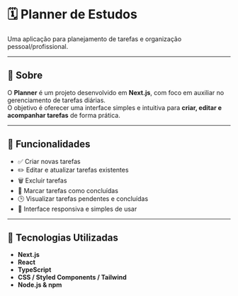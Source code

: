 # 🗓️ Planner de Estudos

Uma aplicação para planejamento de tarefas e organização pessoal/profissional.

---

## 📝 Sobre  

O **Planner** é um projeto desenvolvido em **Next.js**, com foco em auxiliar no gerenciamento de tarefas diárias.  
O objetivo é oferecer uma interface simples e intuitiva para **criar, editar e acompanhar tarefas** de forma prática.


---

## 🚀 Funcionalidades  

- ✅ Criar novas tarefas  
- ✏️ Editar e atualizar tarefas existentes  
- 🗑️ Excluir tarefas  
- 📅 Marcar tarefas como concluídas  
- 🕒 Visualizar tarefas pendentes e concluídas  
- 📱 Interface responsiva e simples de usar  

---

## 🧩 Tecnologias Utilizadas  

- **Next.js**
- **React** 
- **TypeScript**  
- **CSS / Styled Components / Tailwind**  
- **Node.js & npm**


